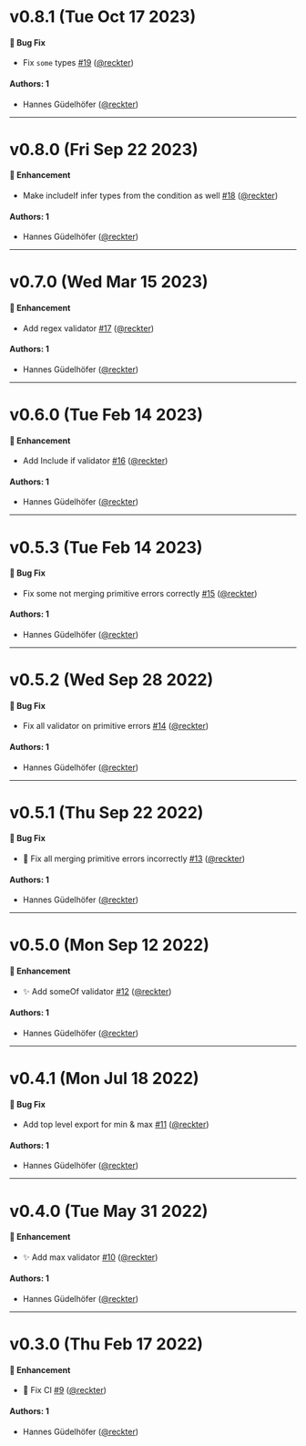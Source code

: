 # v0.8.1 (Tue Oct 17 2023)

#### 🐛 Bug Fix

- Fix `some` types [#19](https://github.com/opencreek/vlad/pull/19) ([@reckter](https://github.com/reckter))

#### Authors: 1

- Hannes Güdelhöfer ([@reckter](https://github.com/reckter))

---

# v0.8.0 (Fri Sep 22 2023)

#### 🚀 Enhancement

- Make includeIf infer types from the condition as well
  [#18](https://github.com/opencreek/vlad/pull/18)
  ([@reckter](https://github.com/reckter))

#### Authors: 1

- Hannes Güdelhöfer ([@reckter](https://github.com/reckter))

---

# v0.7.0 (Wed Mar 15 2023)

#### 🚀 Enhancement

- Add regex validator [#17](https://github.com/opencreek/vlad/pull/17)
  ([@reckter](https://github.com/reckter))

#### Authors: 1

- Hannes Güdelhöfer ([@reckter](https://github.com/reckter))

---

# v0.6.0 (Tue Feb 14 2023)

#### 🚀 Enhancement

- Add Include if validator [#16](https://github.com/opencreek/vlad/pull/16)
  ([@reckter](https://github.com/reckter))

#### Authors: 1

- Hannes Güdelhöfer ([@reckter](https://github.com/reckter))

---

# v0.5.3 (Tue Feb 14 2023)

#### 🐛 Bug Fix

- Fix some not merging primitive errors correctly
  [#15](https://github.com/opencreek/vlad/pull/15)
  ([@reckter](https://github.com/reckter))

#### Authors: 1

- Hannes Güdelhöfer ([@reckter](https://github.com/reckter))

---

# v0.5.2 (Wed Sep 28 2022)

#### 🐛 Bug Fix

- Fix all validator on primitive errors
  [#14](https://github.com/opencreek/vlad/pull/14)
  ([@reckter](https://github.com/reckter))

#### Authors: 1

- Hannes Güdelhöfer ([@reckter](https://github.com/reckter))

---

# v0.5.1 (Thu Sep 22 2022)

#### 🐛 Bug Fix

- 🐛 Fix all merging primitive errors incorrectly
  [#13](https://github.com/opencreek/vlad/pull/13)
  ([@reckter](https://github.com/reckter))

#### Authors: 1

- Hannes Güdelhöfer ([@reckter](https://github.com/reckter))

---

# v0.5.0 (Mon Sep 12 2022)

#### 🚀 Enhancement

- :sparkles: Add someOf validator
  [#12](https://github.com/opencreek/vlad/pull/12)
  ([@reckter](https://github.com/reckter))

#### Authors: 1

- Hannes Güdelhöfer ([@reckter](https://github.com/reckter))

---

# v0.4.1 (Mon Jul 18 2022)

#### 🐛 Bug Fix

- Add top level export for min & max
  [#11](https://github.com/opencreek/vlad/pull/11)
  ([@reckter](https://github.com/reckter))

#### Authors: 1

- Hannes Güdelhöfer ([@reckter](https://github.com/reckter))

---

# v0.4.0 (Tue May 31 2022)

#### 🚀 Enhancement

- :sparkles: Add max validator [#10](https://github.com/opencreek/vlad/pull/10)
  ([@reckter](https://github.com/reckter))

#### Authors: 1

- Hannes Güdelhöfer ([@reckter](https://github.com/reckter))

---

# v0.3.0 (Thu Feb 17 2022)

#### 🚀 Enhancement

- :bug: Fix CI [#9](https://github.com/opencreek/vlad/pull/9)
  ([@reckter](https://github.com/reckter))

#### Authors: 1

- Hannes Güdelhöfer ([@reckter](https://github.com/reckter))
